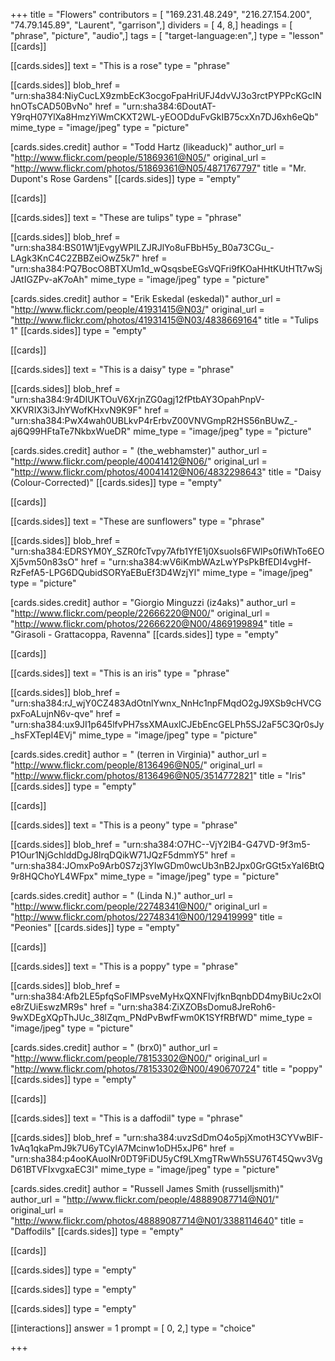 +++
title = "Flowers"
contributors = [ "169.231.48.249", "216.27.154.200", "74.79.145.89", "Laurent", "garrison",]
dividers = [ 4, 8,]
headings = [ "phrase", "picture", "audio",]
tags = [ "target-language:en",]
type = "lesson"
[[cards]]

[[cards.sides]]
text = "This is a rose"
type = "phrase"

[[cards.sides]]
blob_href = "urn:sha384:NiyCucLX9zmbEcK3ocgoFpaHriUFJ4dvVJ3o3rctPYPPcKGcINhnOTsCAD50BvNo"
href = "urn:sha384:6DoutAT-Y9rqH07YlXa8HmzYiWmCKXT2WL-yEOODduFvGkIB75cxXn7DJ6xh6eQb"
mime_type = "image/jpeg"
type = "picture"

[cards.sides.credit]
author = "Todd Hartz (likeaduck)"
author_url = "http://www.flickr.com/people/51869361@N05/"
original_url = "http://www.flickr.com/photos/51869361@N05/4871767797"
title = "Mr. Dupont's Rose Gardens"
[[cards.sides]]
type = "empty"

[[cards]]

[[cards.sides]]
text = "These are tulips"
type = "phrase"

[[cards.sides]]
blob_href = "urn:sha384:BS01W1jEvgyWPILZJRJlYo8uFBbH5y_B0a73CGu_-LAgk3KnC4C2ZBBZeiOwZ5k7"
href = "urn:sha384:PQ7BocO8BTXUm1d_wQsqsbeEGsVQFri9fKOaHHtKUtHTt7wSjJAtIGZPv-aK7oAh"
mime_type = "image/jpeg"
type = "picture"

[cards.sides.credit]
author = "Erik Eskedal (eskedal)"
author_url = "http://www.flickr.com/people/41931415@N03/"
original_url = "http://www.flickr.com/photos/41931415@N03/4838669164"
title = "Tulips 1"
[[cards.sides]]
type = "empty"

[[cards]]

[[cards.sides]]
text = "This is a daisy"
type = "phrase"

[[cards.sides]]
blob_href = "urn:sha384:9r4DIUKTOuV6XrjnZG0agj12fPtbAY3OpahPnpV-XKVRIX3i3JhYWofKHxvN9K9F"
href = "urn:sha384:PwX4wah0UBLkvP4rErbvZ00VNVGmpR2HS56nBUwZ_-aj6Q99HFtaTe7NkbxWueDR"
mime_type = "image/jpeg"
type = "picture"

[cards.sides.credit]
author = " (the_webhamster)"
author_url = "http://www.flickr.com/people/40041412@N06/"
original_url = "http://www.flickr.com/photos/40041412@N06/4832298643"
title = "Daisy (Colour-Corrected)"
[[cards.sides]]
type = "empty"

[[cards]]

[[cards.sides]]
text = "These are sunflowers"
type = "phrase"

[[cards.sides]]
blob_href = "urn:sha384:EDRSYM0Y_SZR0fcTvpy7Afb1YfE1j0XsuoIs6FWlPs0fiWhTo6EOXj5vm50n83sO"
href = "urn:sha384:wV6iKmbWAzLwYPsPkBfEDI4vgHf-RzFefA5-LPG6DQubidSORYaEBuEf3D4WzjYl"
mime_type = "image/jpeg"
type = "picture"

[cards.sides.credit]
author = "Giorgio Minguzzi (iz4aks)"
author_url = "http://www.flickr.com/people/22666220@N00/"
original_url = "http://www.flickr.com/photos/22666220@N00/4869199894"
title = "Girasoli - Grattacoppa, Ravenna"
[[cards.sides]]
type = "empty"

[[cards]]

[[cards.sides]]
text = "This is an iris"
type = "phrase"

[[cards.sides]]
blob_href = "urn:sha384:rJ_wjY0CZ483AdOtnlYwnx_NnHc1npFMqdO2gJ9XSb9cHVCGpxFoALujnN6v-qve"
href = "urn:sha384:ux9JI1p645lfvPH7ssXMAuxlCJEbEncGELPh5SJ2aF5C3Qr0sJy_hsFXTepI4EVj"
mime_type = "image/jpeg"
type = "picture"

[cards.sides.credit]
author = " (terren in Virginia)"
author_url = "http://www.flickr.com/people/8136496@N05/"
original_url = "http://www.flickr.com/photos/8136496@N05/3514772821"
title = "Iris"
[[cards.sides]]
type = "empty"

[[cards]]

[[cards.sides]]
text = "This is a peony"
type = "phrase"

[[cards.sides]]
blob_href = "urn:sha384:O7HC--VjY2lB4-G47VD-9f3m5-P1Our1NjGchlddDgJ8lrqDQikW71JQzF5dmmY5"
href = "urn:sha384:JOmxPo9Arb0S7zj3YIwGDm0wcUb3nB2Jpx0GrGGt5xYaI6BtQ9r8HQChoYL4WFpx"
mime_type = "image/jpeg"
type = "picture"

[cards.sides.credit]
author = " (Linda N.)"
author_url = "http://www.flickr.com/people/22748341@N00/"
original_url = "http://www.flickr.com/photos/22748341@N00/129419999"
title = "Peonies"
[[cards.sides]]
type = "empty"

[[cards]]

[[cards.sides]]
text = "This is a poppy"
type = "phrase"

[[cards.sides]]
blob_href = "urn:sha384:Afb2LE5pfqSoFlMPsveMyHxQXNFlvjfknBqnbDD4myBiUc2xOle8rZUiEswzMR9s"
href = "urn:sha384:ZiXZOBsDomu8JreRoh6-9wXDEgXQpThJUc_38lZqm_PNdPvBwfFwm0K1SYfRBfWD"
mime_type = "image/jpeg"
type = "picture"

[cards.sides.credit]
author = " (brx0)"
author_url = "http://www.flickr.com/people/78153302@N00/"
original_url = "http://www.flickr.com/photos/78153302@N00/490670724"
title = "poppy"
[[cards.sides]]
type = "empty"

[[cards]]

[[cards.sides]]
text = "This is a daffodil"
type = "phrase"

[[cards.sides]]
blob_href = "urn:sha384:uvzSdDmO4o5pjXmotH3CYVwBlF-1vAq1qkaPmJ9k7U6yTCylA7Mcinw1oDH5xJP6"
href = "urn:sha384:p4ooKAuolNr0DT9FiDU5yCf9LXmgTRwWh5SU76T45Qwv3VgD61BTVFIxvgxaEC3I"
mime_type = "image/jpeg"
type = "picture"

[cards.sides.credit]
author = "Russell James Smith (russelljsmith)"
author_url = "http://www.flickr.com/people/48889087714@N01/"
original_url = "http://www.flickr.com/photos/48889087714@N01/3388114640"
title = "Daffodils"
[[cards.sides]]
type = "empty"

[[cards]]

[[cards.sides]]
type = "empty"

[[cards.sides]]
type = "empty"

[[cards.sides]]
type = "empty"

[[interactions]]
answer = 1
prompt = [ 0, 2,]
type = "choice"

+++
